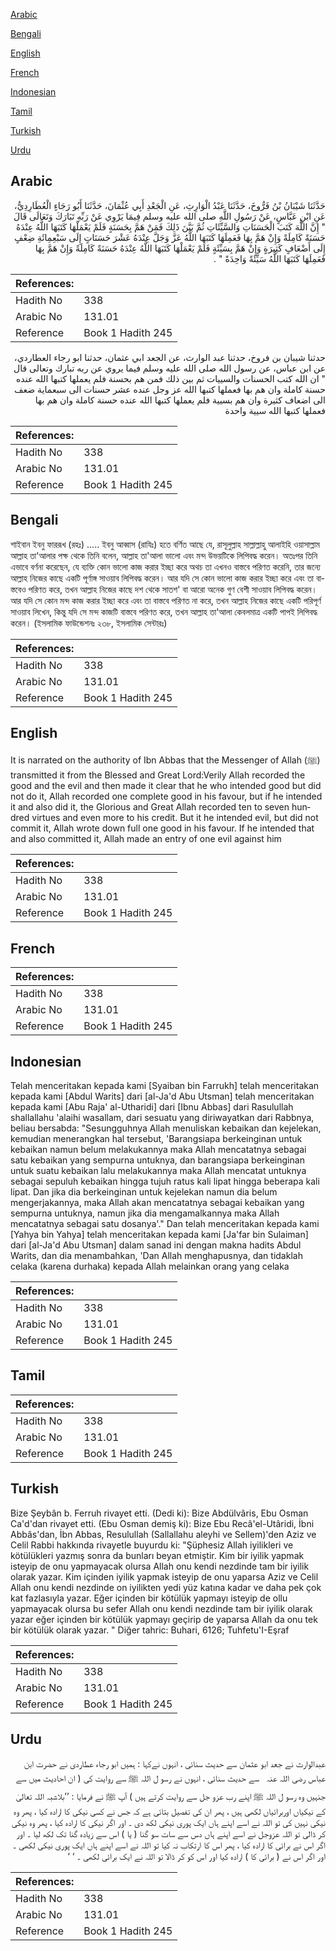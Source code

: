 [Arabic](#arabic)

[Bengali](#bengali)

[English](#english)

[French](#french)

[Indonesian](#indonesian)

[Tamil](#tamil)

[Turkish](#turkish)

[Urdu](#urdu)

## Arabic


<div dir="rtl" lang="ar" style={{fontSize:'larger',backgroundColor:'#f8f9fa',padding:20}}>
حَدَّثَنَا شَيْبَانُ بْنُ فَرُّوخَ، حَدَّثَنَا عَبْدُ الْوَارِثِ، عَنِ الْجَعْدِ أَبِي عُثْمَانَ، حَدَّثَنَا أَبُو رَجَاءٍ الْعُطَارِدِيُّ، عَنِ ابْنِ عَبَّاسٍ، عَنْ رَسُولِ اللَّهِ صلى الله عليه وسلم فِيمَا يَرْوِي عَنْ رَبِّهِ تَبَارَكَ وَتَعَالَى قَالَ ‏ "‏ إِنَّ اللَّهَ كَتَبَ الْحَسَنَاتِ وَالسَّيِّئَاتِ ثُمَّ بَيَّنَ ذَلِكَ فَمَنْ هَمَّ بِحَسَنَةٍ فَلَمْ يَعْمَلْهَا كَتَبَهَا اللَّهُ عِنْدَهُ حَسَنَةً كَامِلَةً وَإِنْ هَمَّ بِهَا فَعَمِلَهَا كَتَبَهَا اللَّهُ عَزَّ وَجَلَّ عِنْدَهُ عَشْرَ حَسَنَاتٍ إِلَى سَبْعِمِائَةِ ضِعْفٍ إِلَى أَضْعَافٍ كَثِيرَةٍ وَإِنْ هَمَّ بِسَيِّئَةٍ فَلَمْ يَعْمَلْهَا كَتَبَهَا اللَّهُ عِنْدَهُ حَسَنَةً كَامِلَةً وَإِنْ هَمَّ بِهَا فَعَمِلَهَا كَتَبَهَا اللَّهُ سَيِّئَةً وَاحِدَةً ‏"‏ ‏.‏
</div>
<div style={{backgroundColor:'#f8f9fa',padding:20, marginBottom: 10}}><table> <thead> <tr> <th>References:</th> <th></th> </tr> </thead> <tbody><tr><td>Hadith No</td><td>338</td></tr><tr><td>Arabic No</td><td>131.01</td></tr><tr><td>Reference</td><td>Book 1 Hadith 245</td></tr></tbody></table></div>


<div dir="rtl" lang="ar" style={{fontSize:'larger',backgroundColor:'#f8f9fa',padding:20}}>
حدثنا شيبان بن فروخ، حدثنا عبد الوارث، عن الجعد ابي عثمان، حدثنا ابو رجاء العطاردي، عن ابن عباس، عن رسول الله صلى الله عليه وسلم فيما يروي عن ربه تبارك وتعالى قال " ان الله كتب الحسنات والسييات ثم بين ذلك فمن هم بحسنة فلم يعملها كتبها الله عنده حسنة كاملة وان هم بها فعملها كتبها الله عز وجل عنده عشر حسنات الى سبعماية ضعف الى اضعاف كثيرة وان هم بسيية فلم يعملها كتبها الله عنده حسنة كاملة وان هم بها فعملها كتبها الله سيية واحدة
</div>
<div style={{backgroundColor:'#f8f9fa',padding:20, marginBottom: 10}}><table> <thead> <tr> <th>References:</th> <th></th> </tr> </thead> <tbody><tr><td>Hadith No</td><td>338</td></tr><tr><td>Arabic No</td><td>131.01</td></tr><tr><td>Reference</td><td>Book 1 Hadith 245</td></tr></tbody></table></div>

## Bengali


<div dir="ltr" lang="bn" style={{fontSize:'larger',backgroundColor:'#f8f9fa',padding:20}}>
শাইবান ইবনু ফাররূখ (রহঃ) ..... ইবনু আব্বাস (রাযিঃ) হতে বর্ণিত আছে যে, রাসূলুল্লাহ সাল্লাল্লাহু আলাইহি ওয়াসাল্লাম আল্লাহ তা'আলার পক্ষ থেকে তিনি বলেন, আল্লাহ তা'আলা ভালো এবং মন্দ উভয়টিকে লিপিবদ্ধ করেন। অতঃপর তিনি এভাবে বর্ণনা করেছেন, যে ব্যক্তি কোন ভালো কাজ করার ইচ্ছা করে অথচ তা এখনও বাস্তবে পরিণত করেনি, তার জন্যে আল্লাহ নিজের কাছে একটি পূর্ণাঙ্গ সাওয়াব লিপিবদ্ধ করেন। আর যদি সে কোন ভালো কাজ করার ইচ্ছা করে এবং তা বাস্তবেও পরিণত করে, তখন আল্লাহ নিজের কাছে দশ থেকে সাতশ' বা আরো অনেক গুণ বেশী সাওয়াব লিপিবদ্ধ করেন। আর যদি সে কোন মন্দ কাজ করার ইচ্ছা করে এবং তা বাস্তবে পরিণত না করে, তখন আল্লাহ নিজের কাছে একটি পরিপূর্ণ সাওয়াব লিখেন, কিন্তু যদি সে মন্দ কাজটি বাস্তবে পরিণত করে, তখন আল্লাহ তা'আলা কেবলমাত্র একটি পাপই লিপিবদ্ধ করেন। (ইসলামিক ফাউন্ডেশনঃ ২৩৮, ইসলামিক সেন্টারঃ)
</div>
<div style={{backgroundColor:'#f8f9fa',padding:20, marginBottom: 10}}><table> <thead> <tr> <th>References:</th> <th></th> </tr> </thead> <tbody><tr><td>Hadith No</td><td>338</td></tr><tr><td>Arabic No</td><td>131.01</td></tr><tr><td>Reference</td><td>Book 1 Hadith 245</td></tr></tbody></table></div>

## English


<div dir="ltr" lang="en" style={{fontSize:'larger',backgroundColor:'#f8f9fa',padding:20}}>
It is narrated on the authority of Ibn Abbas that the Messenger of Allah (ﷺ) transmitted it from the Blessed and Great Lord:Verily Allah recorded the good and the evil and then made it clear that he who intended good but did not do it, Allah recorded one complete good in his favour, but if he intended it and also did it, the Glorious and Great Allah recorded ten to seven hundred virtues and even more to his credit. But it he intended evil, but did not commit it, Allah wrote down full one good in his favour. If he intended that and also committed it, Allah made an entry of one evil against him
</div>
<div style={{backgroundColor:'#f8f9fa',padding:20, marginBottom: 10}}><table> <thead> <tr> <th>References:</th> <th></th> </tr> </thead> <tbody><tr><td>Hadith No</td><td>338</td></tr><tr><td>Arabic No</td><td>131.01</td></tr><tr><td>Reference</td><td>Book 1 Hadith 245</td></tr></tbody></table></div>

## French


<div dir="ltr" lang="fr" style={{fontSize:'larger',backgroundColor:'#f8f9fa',padding:20}}>

</div>
<div style={{backgroundColor:'#f8f9fa',padding:20, marginBottom: 10}}><table> <thead> <tr> <th>References:</th> <th></th> </tr> </thead> <tbody><tr><td>Hadith No</td><td>338</td></tr><tr><td>Arabic No</td><td>131.01</td></tr><tr><td>Reference</td><td>Book 1 Hadith 245</td></tr></tbody></table></div>

## Indonesian


<div dir="ltr" lang="id" style={{fontSize:'larger',backgroundColor:'#f8f9fa',padding:20}}>
Telah menceritakan kepada kami [Syaiban bin Farrukh] telah menceritakan kepada kami [Abdul Warits] dari [al-Ja'd Abu Utsman] telah menceritakan kepada kami [Abu Raja' al-Utharidi] dari [Ibnu Abbas] dari Rasulullah shallallahu 'alaihi wasallam, dari sesuatu yang diriwayatkan dari Rabbnya, beliau bersabda: "Sesungguhnya Allah menuliskan kebaikan dan kejelekan, kemudian menerangkan hal tersebut, 'Barangsiapa berkeinginan untuk kebaikan namun belum melakukannya maka Allah mencatatnya sebagai satu kebaikan yang sempurna untuknya, dan barangsiapa berkeinginan untuk suatu kebaikan lalu melakukannya maka Allah mencatat untuknya sebagai sepuluh kebaikan hingga tujuh ratus kali lipat hingga beberapa kali lipat. Dan jika dia berkeinginan untuk kejelekan namun dia belum mengerjakannya, maka Allah akan mencatatnya sebagai kebaikan yang sempurna untuknya, namun jika dia mengamalkannya maka Allah mencatatnya sebagai satu dosanya'." Dan telah menceritakan kepada kami [Yahya bin Yahya] telah menceritakan kepada kami [Ja'far bin Sulaiman] dari [al-Ja'd Abu Utsman] dalam sanad ini dengan makna hadits Abdul Warits, dan dia menambahkan, 'Dan Allah menghapusnya, dan tidaklah celaka (karena durhaka) kepada Allah melainkan orang yang celaka
</div>
<div style={{backgroundColor:'#f8f9fa',padding:20, marginBottom: 10}}><table> <thead> <tr> <th>References:</th> <th></th> </tr> </thead> <tbody><tr><td>Hadith No</td><td>338</td></tr><tr><td>Arabic No</td><td>131.01</td></tr><tr><td>Reference</td><td>Book 1 Hadith 245</td></tr></tbody></table></div>

## Tamil


<div dir="ltr" lang="ta" style={{fontSize:'larger',backgroundColor:'#f8f9fa',padding:20}}>

</div>
<div style={{backgroundColor:'#f8f9fa',padding:20, marginBottom: 10}}><table> <thead> <tr> <th>References:</th> <th></th> </tr> </thead> <tbody><tr><td>Hadith No</td><td>338</td></tr><tr><td>Arabic No</td><td>131.01</td></tr><tr><td>Reference</td><td>Book 1 Hadith 245</td></tr></tbody></table></div>

## Turkish


<div dir="ltr" lang="tr" style={{fontSize:'larger',backgroundColor:'#f8f9fa',padding:20}}>
Bize Şeybân b. Ferruh rivayet etti. (Dedi ki): Bize Abdülvâris, Ebu Osman Ca'd'dan rivayet etti. (Ebu Osman demiş ki): Bize Ebu Recâ'el-Utâridi, İbni Abbâs'dan, İbn Abbas, Resulullah (Sallallahu aleyhi ve Sellem)'den Aziz ve Celil Rabbi hakkında rivayetle buyurdu ki: "Şüphesiz Allah iyilikleri ve kötülükleri yazmış sonra da bunları beyan etmiştir. Kim bir iyilik yapmak isteyip de onu yapmayacak olursa Allah onu kendi nezdinde tam bir iyilik olarak yazar. Kim içinden iyilik yapmak isteyip de onu yaparsa Aziz ve Celil Allah onu kendi nezdinde on iyilikten yedi yüz katına kadar ve daha pek çok kat fazlasıyla yazar. Eğer içinden bir kötülük yapmayı isteyip de ollu yapmayacak olursa bu sefer Allah onu kendi nezdinde tam bir iyilik olarak yazar eğer içinden bir kötülük yapmayı geçirip de yaparsa Allah da onu tek bir kötülük olarak yazar. " Diğer tahric: Buhari, 6126; Tuhfetu'I-Eşraf
</div>
<div style={{backgroundColor:'#f8f9fa',padding:20, marginBottom: 10}}><table> <thead> <tr> <th>References:</th> <th></th> </tr> </thead> <tbody><tr><td>Hadith No</td><td>338</td></tr><tr><td>Arabic No</td><td>131.01</td></tr><tr><td>Reference</td><td>Book 1 Hadith 245</td></tr></tbody></table></div>

## Urdu


<div dir="rtl" lang="ur" style={{fontSize:'larger',backgroundColor:'#f8f9fa',padding:20}}>
عبدالوارث نے جعد ابو عثمان سے حدیث سنائی ، انہوں نےکہا : ہمیں ابو رجاء عطاردی نے حضرت ابن عباس ‌رضی ‌اللہ ‌عنہ ‌ ‌ سے حدیث سنائی ، انہوں نے رسو ل اللہ ﷺ سے روایت کی ( ان احادیث میں سے جنہیں وہ رسو ل اللہ ﷺ اپنے رب عزو جل سے روایت کرتے ہیں ) آپ ﷺ نے فرمایا : ’’بلاشبہ اللہ تعالیٰ کے نیکیاں اوربرائیاں لکھی ہیں ، پھر ان کی تفصیل بتائی ہے کہ جس نے کسی نیکی کا ارادہ کیا ، پھر وہ نیکی نہیں کی تو اللہ نے اسے اپنے ہاں ایک پوری نیکی لکھ دی ۔ اور اگر نیکی کا ارادہ کیا ، پھر وہ نیکی کر ڈالی تو اللہ عزوجل نے اسے اپنے ہاں دس سے سات سو گنا ( یا ) اس سے زیادہ گنا تک لکھ لیا ۔ اور اگر اس نے برائی کا ارادہ کیا ، پھر اس کا ارتکاب نہ کیا تو اللہ نے اسے اپنے ہاں ایک پوری نیکی لکھی ۔ اور اگر اس نے ( برائی کا ) ارادہ کیا اور اس کو کر ڈالا تو اللہ نے ایک برائی لکھی ۔ ‘ ‘
</div>
<div style={{backgroundColor:'#f8f9fa',padding:20, marginBottom: 10}}><table> <thead> <tr> <th>References:</th> <th></th> </tr> </thead> <tbody><tr><td>Hadith No</td><td>338</td></tr><tr><td>Arabic No</td><td>131.01</td></tr><tr><td>Reference</td><td>Book 1 Hadith 245</td></tr></tbody></table></div>